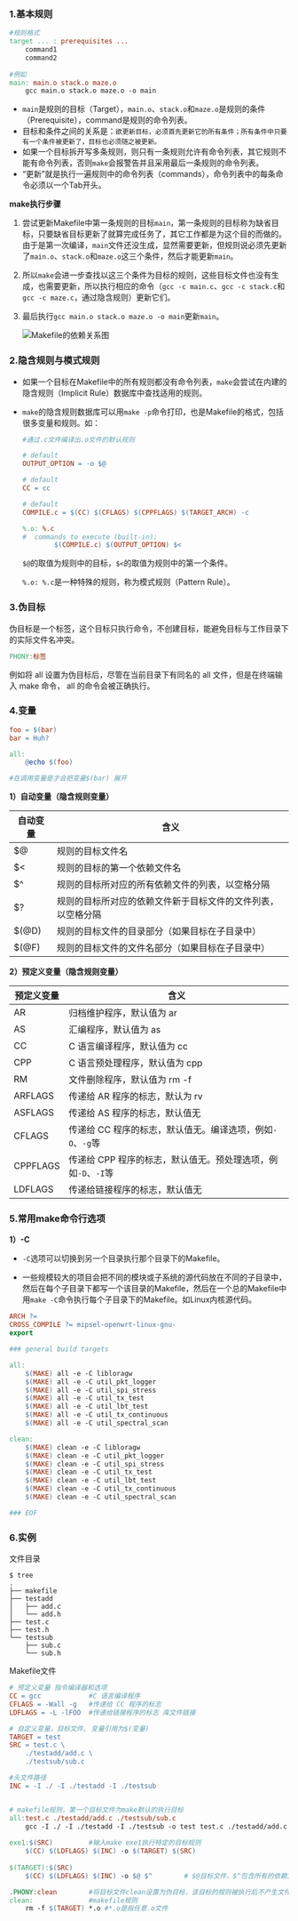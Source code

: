 
### 1.基本规则

```makefile
#规则格式
target ... : prerequisites ... 
	command1
	command2
	
#例如
main: main.o stack.o maze.o
	gcc main.o stack.o maze.o -o main
```

- `main`是规则的目标（Target），`main.o`、`stack.o`和`maze.o`是规则的条件（Prerequisite），command是规则的命令列表。
- 目标和条件之间的关系是：`欲更新目标，必须首先更新它的所有条件；所有条件中只要有一个条件被更新了，目标也必须随之被更新。`
- 如果一个目标拆开写多条规则，则只有一条规则允许有命令列表，其它规则不能有命令列表，否则`make`会报警告并且采用最后一条规则的命令列表。
- “更新”就是执行一遍规则中的命令列表（commands），命令列表中的每条命令必须以一个Tab开头。

**make执行步骤**

1. 尝试更新Makefile中第一条规则的目标`main`，第一条规则的目标称为缺省目标，只要缺省目标更新了就算完成任务了，其它工作都是为这个目的而做的。由于是第一次编译，`main`文件还没生成，显然需要更新，但规则说必须先更新了`main.o`、`stack.o`和`maze.o`这三个条件，然后才能更新`main`。

2. 所以`make`会进一步查找以这三个条件为目标的规则，这些目标文件也没有生成，也需要更新，所以执行相应的命令（`gcc -c main.c`、`gcc -c stack.c`和`gcc -c maze.c`，通过隐含规则）更新它们。

3. 最后执行`gcc main.o stack.o maze.o -o main`更新`main`。

   ![Makefile的依赖关系图](http://upload-images.jianshu.io/upload_images/15877540-2fe7e26e4f6b00d4.png?imageMogr2/auto-orient/strip%7CimageView2/2/w/1240)

### 2.隐含规则与模式规则

- 如果一个目标在Makefile中的所有规则都没有命令列表，`make`会尝试在内建的隐含规则（Implicit Rule）数据库中查找适用的规则。

- `make`的隐含规则数据库可以用`make -p`命令打印，也是Makefile的格式，包括很多变量和规则。如：

  ```makefile
  #通过.c文件编译出.o文件的默认规则
  
  # default
  OUTPUT_OPTION = -o $@
  
  # default
  CC = cc
  
  # default
  COMPILE.c = $(CC) $(CFLAGS) $(CPPFLAGS) $(TARGET_ARCH) -c
  
  %.o: %.c
  #  commands to execute (built-in):
          $(COMPILE.c) $(OUTPUT_OPTION) $<
  ```

  `$@`的取值为规则中的目标，`$<`的取值为规则中的第一个条件。

  `%.o: %.c`是一种特殊的规则，称为模式规则（Pattern Rule）。

### 3.伪目标

伪目标是一个标签，这个目标只执行命令，不创建目标，能避免目标与工作目录下的实际文件名冲突。

```makefile
PHONY:标签
```

例如将 all 设置为伪目标后，尽管在当前目录下有同名的 all 文件，但是在终端输入 make 命令， all 的命令会被正确执行。

### 4.变量

```makefile
foo = $(bar) 
bar = Huh? 

all: 
	@echo $(foo)

#在调用变量是才会把变量$(bar) 展开
```

**1）自动变量（隐含规则变量）**

| 自动变量 | 含义                                                         |
| -------- | ------------------------------------------------------------ |
| $@       | 规则的目标文件名                                             |
| $<       | 规则的目标的第一个依赖文件名                                 |
| $^       | 规则的目标所对应的所有依赖文件的列表，以空格分隔             |
| $?       | 规则的目标所对应的依赖文件新于目标文件的文件列表，以空格分隔 |
| $(@D)    | 规则的目标文件的目录部分（如果目标在子目录中）               |
| $(@F)    | 规则的目标文件的文件名部分（如果目标在子目录中）             |

**2）预定义变量（隐含规则变量）**

| 预定义变量 | 含义                                                         |
| ---------- | ------------------------------------------------------------ |
| AR         | 归档维护程序，默认值为 ar                                    |
| AS         | 汇编程序，默认值为 as                                        |
| CC         | C 语言编译程序，默认值为 cc                                  |
| CPP        | C 语言预处理程序，默认值为 cpp                               |
| RM         | 文件删除程序，默认值为 rm -f                                 |
| ARFLAGS    | 传递给 AR 程序的标志，默认为 rv                              |
| ASFLAGS    | 传递给 AS 程序的标志，默认值无                               |
| CFLAGS     | 传递给 CC 程序的标志，默认值无。编译选项，例如`-O`、`-g`等   |
| CPPFLAGS   | 传递给 CPP 程序的标志，默认值无。预处理选项，例如`-D`、`-I`等 |
| LDFLAGS    | 传递给链接程序的标志，默认值无                               |

### 5.常用make命令行选项

**1）-C**

- `-C`选项可以切换到另一个目录执行那个目录下的Makefile。

- 一些规模较大的项目会把不同的模块或子系统的源代码放在不同的子目录中，然后在每个子目录下都写一个该目录的Makefile，然后在一个总的Makefile中用`make -C`命令执行每个子目录下的Makefile。如Linux内核源代码。

```makefile
ARCH ?=
CROSS_COMPILE ?= mipsel-openwrt-linux-gnu-
export

### general build targets

all:
	$(MAKE) all -e -C libloragw
	$(MAKE) all -e -C util_pkt_logger
	$(MAKE) all -e -C util_spi_stress
	$(MAKE) all -e -C util_tx_test
	$(MAKE) all -e -C util_lbt_test
	$(MAKE) all -e -C util_tx_continuous
	$(MAKE) all -e -C util_spectral_scan

clean:
	$(MAKE) clean -e -C libloragw
	$(MAKE) clean -e -C util_pkt_logger
	$(MAKE) clean -e -C util_spi_stress
	$(MAKE) clean -e -C util_tx_test
	$(MAKE) clean -e -C util_lbt_test
	$(MAKE) clean -e -C util_tx_continuous
	$(MAKE) clean -e -C util_spectral_scan

### EOF
```

### 6.实例

文件目录

```shell
$ tree
.
├── makefile
├── testadd
│   ├── add.c
│   └── add.h
├── test.c
├── test.h
└── testsub
    ├── sub.c
    └── sub.h
```

Makefile文件

```makefile
# 预定义变量 指令编译器和选项
CC = gcc			#C 语言编译程序
CFLAGS = -Wall -g	#传递给 CC 程序的标志
LDFLAGS = -L -lFOO	#传递给链接程序的标志 库文件链接

# 自定义变量，目标文件, 变量引用为$(变量)
TARGET = test			
SRC = test.c \
	./testadd/add.c \
	./testsub/sub.c

#头文件路径
INC = -I ./ -I ./testadd -I ./testsub


# makefile规则，第一个目标文件为make默认的执行目标
all:test.c ./testadd/add.c ./testsub/sub.c
	gcc -I ./ -I ./testadd -I ./testsub -o test test.c ./testadd/add.c ./testsub/sub.c
	
exe1:$(SRC)			#输入make exe1执行特定的目标规则
	$(CC) $(LDFLAGS) $(INC) -o $(TARGET) $(SRC)
	
$(TARGET):$(SRC)
	$(CC) $(LDFLAGS) $(INC) -o $@ $^		# $@目标文件，$^包含所有的依赖文件

.PHONY:clean		#将目标文件clean设置为伪目标，该目标的规则被执行后不产生文件
clean:				#makefile规则
	rm -f $(TARGET) *.o	#*.o是指任意.o文件
```


